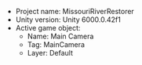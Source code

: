 <!-- UNITY CODE ASSIST INSTRUCTIONS START -->
- Project name: MissouriRiverRestorer
- Unity version: Unity 6000.0.42f1
- Active game object:
  - Name: Main Camera
  - Tag: MainCamera
  - Layer: Default
<!-- UNITY CODE ASSIST INSTRUCTIONS END -->